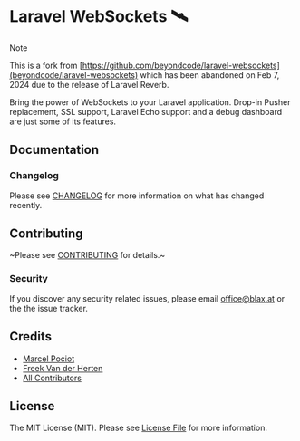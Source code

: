 # Laravel WebSockets 🛰

> [!NOTE]  
> This is a fork from [https://github.com/beyondcode/laravel-websockets](beyondcode/laravel-websockets) which has been abandoned on Feb 7, 2024 due to the release of Laravel Reverb.
> 
Bring the power of WebSockets to your Laravel application. Drop-in Pusher replacement, SSL support, Laravel Echo support and a debug dashboard are just some of its features.

## Documentation

### Changelog

Please see [CHANGELOG](CHANGELOG.md) for more information on what has changed recently.

## Contributing

~Please see [CONTRIBUTING](CONTRIBUTING.md) for details.~

### Security

If you discover any security related issues, please email office@blax.at or the the issue tracker.

## Credits

- [Marcel Pociot](https://github.com/mpociot)
- [Freek Van der Herten](https://github.com/freekmurze)
- [All Contributors](../../contributors)

## License

The MIT License (MIT). Please see [License File](LICENSE.md) for more information.
